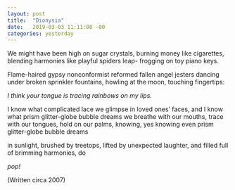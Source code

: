 ```yaml
---
layout: post
title:  "Dionysia"
date:   2019-03-03 11:11:00 -00
categories: yesterday
---
```



We might have been high
on sugar crystals, 
burning money like cigarettes,
blending harmonies like
playful spiders leap-
frogging on toy piano keys.

Flame-haired gypsy nonconformist 
reformed fallen angel jesters
dancing under broken
sprinkler fountains, howling
at the moon,
touching fingertips:

*I think your tongue is tracing
rainbows on my lips.*

I know what complicated lace
we glimpse in loved ones’ faces, and I know 
what prism glitter-globe bubble dreams we
breathe with our mouths,
trace with our tongues,
hold on our palms,
knowing, yes 
knowing 
even prism glitter-globe bubble dreams

in sunlight, brushed by treetops, lifted by 
unexpected laughter, and filled
full of brimming harmonies, do

*pop!*


(Written circa 2007) 
